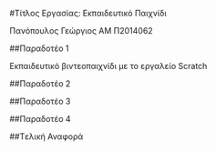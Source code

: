 #Τίτλος Εργασίας: Εκπαιδευτικό Παιχνίδι

Πανόπουλος Γεώργιος
ΑΜ Π2014062

##Παραδοτέο 1

Εκπαιδευτικό βιντεοπαιχνίδι με το εργαλείο Scratch

##Παραδοτέο 2



##Παραδοτέο 3



##Παραδοτέο 4



##Tελική Αναφορά
